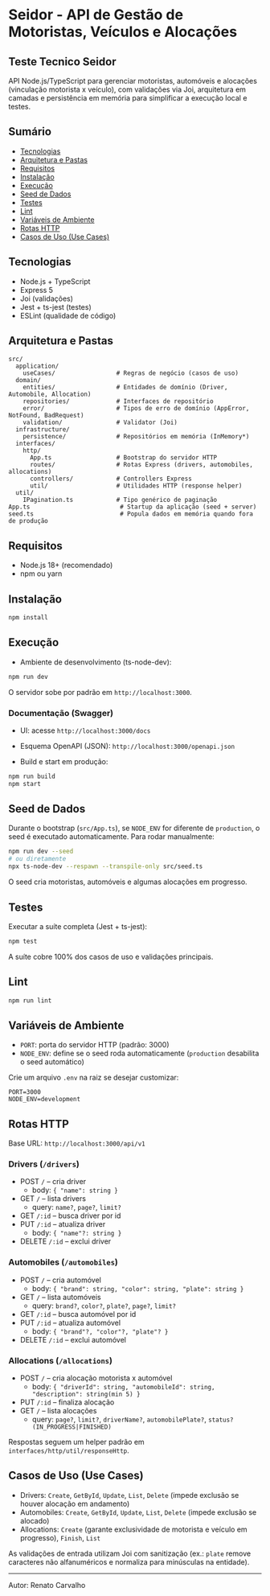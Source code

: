 # Seidor - API de Gestão de Motoristas, Veículos e Alocações
## Teste Tecnico Seidor

API Node.js/TypeScript para gerenciar motoristas, automóveis e alocações (vinculação motorista x veículo), com validações via Joi, arquitetura em camadas e persistência em memória para simplificar a execução local e testes.

## Sumário
- [Tecnologias](#tecnologias)
- [Arquitetura e Pastas](#arquitetura-e-pastas)
- [Requisitos](#requisitos)
- [Instalação](#instalação)
- [Execução](#execução)
- [Seed de Dados](#seed-de-dados)
- [Testes](#testes)
- [Lint](#lint)
- [Variáveis de Ambiente](#variáveis-de-ambiente)
- [Rotas HTTP](#rotas-http)
- [Casos de Uso (Use Cases)](#casos-de-uso-use-cases)

## Tecnologias
- Node.js + TypeScript
- Express 5
- Joi (validações)
- Jest + ts-jest (testes)
- ESLint (qualidade de código)

## Arquitetura e Pastas
```
src/
  application/
    useCases/                 # Regras de negócio (casos de uso)
  domain/
    entities/                 # Entidades de domínio (Driver, Automobile, Allocation)
    repositories/             # Interfaces de repositório
    error/                    # Tipos de erro de domínio (AppError, NotFound, BadRequest)
    validation/               # Validator (Joi)
  infrastructure/
    persistence/              # Repositórios em memória (InMemory*)
  interfaces/
    http/
      App.ts                  # Bootstrap do servidor HTTP
      routes/                 # Rotas Express (drivers, automobiles, allocations)
      controllers/            # Controllers Express
      util/                   # Utilidades HTTP (response helper)
  util/
    IPagination.ts            # Tipo genérico de paginação
App.ts                         # Startup da aplicação (seed + server)
seed.ts                        # Popula dados em memória quando fora de produção
```

## Requisitos
- Node.js 18+ (recomendado)
- npm ou yarn

## Instalação
```bash
npm install
```

## Execução
- Ambiente de desenvolvimento (ts-node-dev):
```bash
npm run dev
```
O servidor sobe por padrão em `http://localhost:3000`.

### Documentação (Swagger)
- UI: acesse `http://localhost:3000/docs`
- Esquema OpenAPI (JSON): `http://localhost:3000/openapi.json`

- Build e start em produção:
```bash
npm run build
npm start
```

## Seed de Dados
Durante o bootstrap (`src/App.ts`), se `NODE_ENV` for diferente de `production`, o seed é executado automaticamente. Para rodar manualmente:
```bash
npm run dev --seed
# ou diretamente
npx ts-node-dev --respawn --transpile-only src/seed.ts
```
O seed cria motoristas, automóveis e algumas alocações em progresso.

## Testes
Executar a suíte completa (Jest + ts-jest):
```bash
npm test
```
A suíte cobre 100% dos casos de uso e validações principais.

## Lint
```bash
npm run lint
```

## Variáveis de Ambiente
- `PORT`: porta do servidor HTTP (padrão: 3000)
- `NODE_ENV`: define se o seed roda automaticamente (`production` desabilita o seed automático)

Crie um arquivo `.env` na raiz se desejar customizar:
```
PORT=3000
NODE_ENV=development
```

## Rotas HTTP
Base URL: `http://localhost:3000/api/v1`

### Drivers (`/drivers`)
- POST `/` – cria driver
  - body: `{ "name": string }`
- GET `/` – lista drivers
  - query: `name?`, `page?`, `limit?`
- GET `/:id` – busca driver por id
- PUT `/:id` – atualiza driver
  - body: `{ "name"?: string }`
- DELETE `/:id` – exclui driver

### Automobiles (`/automobiles`)
- POST `/` – cria automóvel
  - body: `{ "brand": string, "color": string, "plate": string }`
- GET `/` – lista automóveis
  - query: `brand?`, `color?`, `plate?`, `page?`, `limit?`
- GET `/:id` – busca automóvel por id
- PUT `/:id` – atualiza automóvel
  - body: `{ "brand"?, "color"?, "plate"? }`
- DELETE `/:id` – exclui automóvel

### Allocations (`/allocations`)
- POST `/` – cria alocação motorista x automóvel
  - body: `{ "driverId": string, "automobileId": string, "description": string(min 5) }`
- PUT `/:id` – finaliza alocação
- GET `/` – lista alocações
  - query: `page?`, `limit?`, `driverName?`, `automobilePlate?`, `status? (IN_PROGRESS|FINISHED)`

Respostas seguem um helper padrão em `interfaces/http/util/responseHttp`.

## Casos de Uso (Use Cases)
- Drivers: `Create`, `GetById`, `Update`, `List`, `Delete` (impede exclusão se houver alocação em andamento)
- Automobiles: `Create`, `GetById`, `Update`, `List`, `Delete` (impede exclusão se alocado)
- Allocations: `Create` (garante exclusividade de motorista e veículo em progresso), `Finish`, `List`

As validações de entrada utilizam Joi com sanitização (ex.: `plate` remove caracteres não alfanuméricos e normaliza para minúsculas na entidade).

---
Autor: Renato Carvalho
